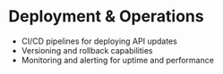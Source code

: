# Deployment & Operations

- CI/CD pipelines for deploying API updates
- Versioning and rollback capabilities
- Monitoring and alerting for uptime and performance
